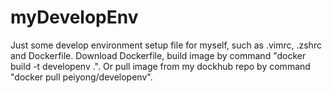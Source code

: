 # myDevelopEnv
Just some develop environment setup file for myself, such as .vimrc, .zshrc and Dockerfile.
Download Dockerfile, build image by command "docker build -t developenv .".
Or pull image from my dockhub repo by command "docker pull peiyong/developenv".

